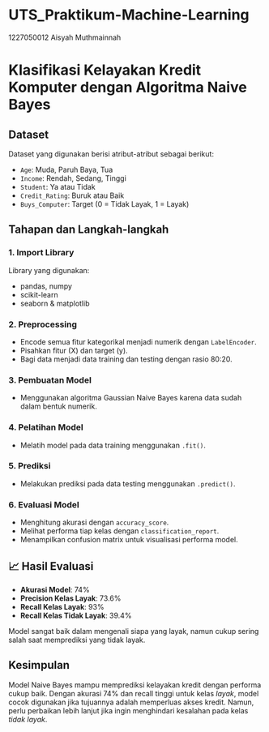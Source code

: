 # UTS_Praktikum-Machine-Learning
1227050012 Aisyah Muthmainnah

# Klasifikasi Kelayakan Kredit Komputer dengan Algoritma Naive Bayes

## Dataset
Dataset yang digunakan berisi atribut-atribut sebagai berikut:

- `Age`: Muda, Paruh Baya, Tua
- `Income`: Rendah, Sedang, Tinggi
- `Student`: Ya atau Tidak
- `Credit_Rating`: Buruk atau Baik
- `Buys_Computer`: Target (0 = Tidak Layak, 1 = Layak)

## Tahapan dan Langkah-langkah

### 1. Import Library
Library yang digunakan:
- pandas, numpy
- scikit-learn 
- seaborn & matplotlib 

### 2. Preprocessing
- Encode semua fitur kategorikal menjadi numerik dengan `LabelEncoder`.
- Pisahkan fitur (X) dan target (y).
- Bagi data menjadi data training dan testing dengan rasio 80:20.

### 3. Pembuatan Model
- Menggunakan algoritma Gaussian Naive Bayes karena data sudah dalam bentuk numerik.

### 4. Pelatihan Model
- Melatih model pada data training menggunakan `.fit()`.

### 5. Prediksi
- Melakukan prediksi pada data testing menggunakan `.predict()`.

### 6. Evaluasi Model
- Menghitung akurasi dengan `accuracy_score`.
- Melihat performa tiap kelas dengan `classification_report`.
- Menampilkan confusion matrix untuk visualisasi performa model.

## 📈 Hasil Evaluasi

- **Akurasi Model**: 74%
- **Precision Kelas Layak**: 73.6%
- **Recall Kelas Layak**: 93%
- **Recall Kelas Tidak Layak**: 39.4%

Model sangat baik dalam mengenali siapa yang layak, namun cukup sering salah saat memprediksi yang tidak layak.

## Kesimpulan

Model Naive Bayes mampu memprediksi kelayakan kredit dengan performa cukup baik. Dengan akurasi 74% dan recall tinggi untuk kelas *layak*, model cocok digunakan jika tujuannya adalah memperluas akses kredit. Namun, perlu perbaikan lebih lanjut jika ingin menghindari kesalahan pada kelas *tidak layak*.
